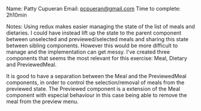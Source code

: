 Name: Patty Cupueran
Email: pcpueran@gmail.com
Time to complete: 2h10min

Notes: Using redux makes easier managing the state of the list of meals and dietaries. I could have instead lift up the state to the parent component between unselected and previewed/selected meals and sharing this state between sibling components. However this would be more difficult to manage and the implementation can get messy. I've created three components that seems the most relevant for this exercise: Meal, Dietary and PreviewedMeal. 

It is good to have a separation between the Meal and the PreviewedMeal components, in order to control the selection/removal of meals from the previewed state. The Previewed component is a extension of the Meal component with especial behaviour in this case being able to remove the meal from the preview menu.